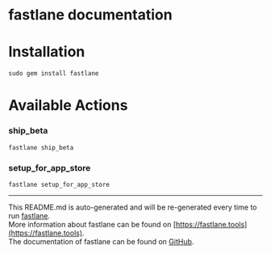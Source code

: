 fastlane documentation
================
# Installation
```
sudo gem install fastlane
```
# Available Actions
### ship_beta
```
fastlane ship_beta
```

### setup_for_app_store
```
fastlane setup_for_app_store
```


----

This README.md is auto-generated and will be re-generated every time to run [fastlane](https://fastlane.tools).  
More information about fastlane can be found on [https://fastlane.tools](https://fastlane.tools).  
The documentation of fastlane can be found on [GitHub](https://github.com/fastlane/fastlane).